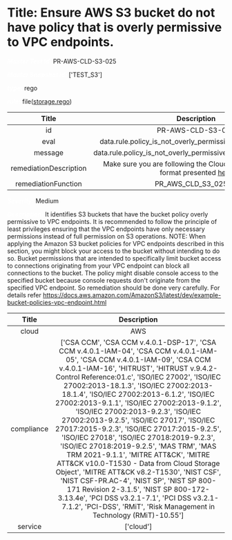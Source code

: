 



# Title: Ensure AWS S3 bucket do not have policy that is overly permissive to VPC endpoints.


***<font color="white">Master Test Id:</font>*** PR-AWS-CLD-S3-025

***<font color="white">Master Snapshot Id:</font>*** ['TEST_S3']

***<font color="white">type:</font>*** rego

***<font color="white">rule:</font>*** file([storage.rego])  
  
  
  
  

|Title|Description|
| :---: | :---: |
|id|PR-AWS-CLD-S3-025|
|eval|data.rule.policy_is_not_overly_permissive_to_vpc_endpoints|
|message|data.rule.policy_is_not_overly_permissive_to_vpc_endpoints_err|
|remediationDescription|Make sure you are following the Cloudformation template format presented <a href='https://boto3.amazonaws.com/v1/documentation/api/latest/reference/services/s3.html#S3.Client.get_bucket_policy' target='_blank'>here</a>|
|remediationFunction|PR_AWS_CLD_S3_025.py|


***<font color="white">Severity:</font>*** Medium

***<font color="white">Description:</font>*** It identifies S3 buckets that have the bucket policy overly permissive to VPC endpoints. It is recommended to follow the principle of least privileges ensuring that the VPC endpoints have only necessary permissions instead of full permission on S3 operations. NOTE: When applying the Amazon S3 bucket policies for VPC endpoints described in this section, you might block your access to the bucket without intending to do so. Bucket permissions that are intended to specifically limit bucket access to connections originating from your VPC endpoint can block all connections to the bucket. The policy might disable console access to the specified bucket because console requests don't originate from the specified VPC endpoint. So remediation should be done very carefully. For details refer https://docs.aws.amazon.com/AmazonS3/latest/dev/example-bucket-policies-vpc-endpoint.html  
  
  

|Title|Description|
| :---: | :---: |
|cloud|AWS|
|compliance|['CSA CCM', 'CSA CCM v.4.0.1-DSP-17', 'CSA CCM v.4.0.1-IAM-04', 'CSA CCM v.4.0.1-IAM-05', 'CSA CCM v.4.0.1-IAM-09', 'CSA CCM v.4.0.1-IAM-16', 'HITRUST', 'HITRUST v.9.4.2-Control Reference:01.c', 'ISO/IEC 27002', 'ISO/IEC 27002:2013-18.1.3', 'ISO/IEC 27002:2013-18.1.4', 'ISO/IEC 27002:2013-6.1.2', 'ISO/IEC 27002:2013-9.1.1', 'ISO/IEC 27002:2013-9.1.2', 'ISO/IEC 27002:2013-9.2.3', 'ISO/IEC 27002:2013-9.2.5', 'ISO/IEC 27017', 'ISO/IEC 27017:2015-9.2.3', 'ISO/IEC 27017:2015-9.2.5', 'ISO/IEC 27018', 'ISO/IEC 27018:2019-9.2.3', 'ISO/IEC 27018:2019-9.2.5', 'MAS TRM', 'MAS TRM 2021-9.1.1', 'MITRE ATT&CK', 'MITRE ATT&CK v10.0-T1530 - Data from Cloud Storage Object', 'MITRE ATT&CK v8.2-T1530', 'NIST CSF', 'NIST CSF-PR.AC-4', 'NIST SP', 'NIST SP 800-171 Revision 2-3.1.5', 'NIST SP 800-172-3.13.4e', 'PCI DSS v3.2.1-7.1', 'PCI DSS v3.2.1-7.1.2', 'PCI-DSS', 'RMiT', 'Risk Management in Technology (RMiT)-10.55']|
|service|['cloud']|



[storage.rego]: https://github.com/prancer-io/prancer-compliance-test/tree/master/aws/cloud/storage.rego

